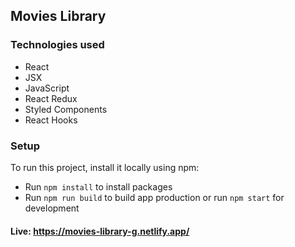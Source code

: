 ## Movies Library

### Technologies used

- React
- JSX
- JavaScript
- React Redux
- Styled Components
- React Hooks

### Setup

To run this project, install it locally using npm:

- Run ```npm install``` to install packages
- Run ```npm run build``` to build app production or run ```npm start``` for development

#### Live: https://movies-library-g.netlify.app/